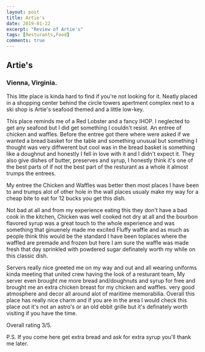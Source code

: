 ```yaml
---
layout: post
title: Artie's
date: 2019-01-22
excerpt: "Review of Artie's"
tags: [Resturants,Food]
comments: true
---
```

## Artie's 

### Vienna, Virginia.

This litte place is kinda hard to find if you're not looking for it. Neatly placed in a shopping center behind the circle towers apertment complex next to a ski shop is Artie's seafood themed and a little low-key.

This place reminds me of a Red Lobster and a fancy IHOP. I neglected to get any seafood but I did get something I couldn't resist. An entree of chicken and waffles. Before the entree got there where were asked if we wanted a bread basket for the table and something unusual but something I thought was very diffwerent but cool was in the bread basket is something like a doughnut and honestly I fell in love with it and I didn't expect it. They also give dishes of butter, preserves and syrup, I honestly think it's one of the best parts of if not the best part of the resturant as a whole it almost trumps the entrees.

My entree the Chicken and Waffles was better then most places I have been to and trumps alot of other hole in the wall places  usualy make my way for a cheap bite to eat for 12 bucks you get this dish.


Not bad at all and from my experience eating this they don't have a bad cook in the kitchen, Chicken was well cooked not dry at all and the bourbon flavored syrup was a great touch to the whole experience and was something that ginuenely made me excited Fluffy waffle and as much as people think this would be the standard I have been toplaces where the waffled are premade and frozen but here I am sure the waffle was made fresh that day sprinkled with powdered sugar definately worth my while on this classic dish.

Servers really nice greeted me on my way and out and all wearing uniforms kinda meeting that united crew  having the look of a resturant team, My server even brought me more bread and/doughnuts and syrup for free and brought me an extra chicken breast for my chicken and waffles.  very good atmosphere and decor all around alot of maritime memorabilia. Overall this place has really nice charm and if you are in the area I would check this place out it's not an astro's or an old ebbit grille but it's definately worth visiting if you have the time.

Overall rating 3/5.

P.S. If you come here get extra bread and ask for extra syrup you'll thank me later.
